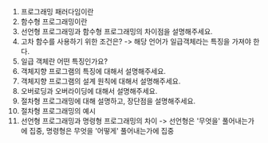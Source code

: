 1. 프로그래밍 패러다임이란
2. 함수형 프로그래밍이란
3. 선언형 프로그래밍과 함수형 프로그래밍의 차이점을 설명해주세요.
4. 고차 함수를 사용하기 위한 조건은?
   -> 해당 언어가 일급객체라는 특징을 가져야 한다.
5. 일급 객체란 어떤 특징인가요?
6. 객체지향 프로그램의 특징에 대해서 설명해주세요.
7. 객체지향 프로그램의 설계 원칙에 대해서 설명해주세요.
8. 오버로딩과 오버라이딩에 대해서 설명해주세요.
9. 절차형 프로그래밍에 대해 설명하고, 장단점을 설명해주세요.
10. 절차형 프로그래밍의 예시
11. 선언형 프로그래밍과 명령형 프로그래밍의 차이
    -> 선언형은 '무엇을' 풀어내는가에 집중, 명령형은 무엇을 '어떻게' 풀어내는가에 집중
